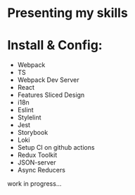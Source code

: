 # Presenting my skills
# Install & Config:

* Webpack
* TS
* Webpack Dev Server
* React
* Features Sliced Design
* i18n
* Eslint
* Stylelint
* Jest
* Storybook
* Loki
* Setup CI on github actions
* Redux Toolkit
* JSON-server
* Async Reducers

work in progress...